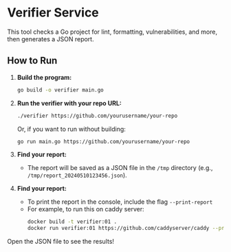 # Verifier Service

This tool checks a Go project for lint, formatting, vulnerabilities, and more, then generates a JSON report.

## How to Run

1. **Build the program:**
   ```sh
   go build -o verifier main.go
   ```

2. **Run the verifier with your repo URL:**
   ```sh
   ./verifier https://github.com/yourusername/your-repo
   ```
   Or, if you want to run without building:
   ```sh
   go run main.go https://github.com/yourusername/your-repo
   ```

3. **Find your report:**
   - The report will be saved as a JSON file in the `/tmp` directory (e.g., `/tmp/report_20240510123456.json`).
4. **Find your report:**
   - To print the report in the console, include the flag `--print-report`
   - For example, to run this on caddy server:
     ```sh
     docker build -t verifier:01 .  
     docker run verifier:01 https://github.com/caddyserver/caddy --print-report
     ```
     
Open the JSON file to see the results! 
